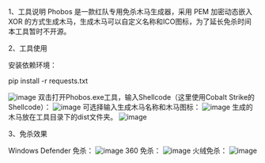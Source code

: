 1、工具说明
Phobos 是一款红队专用免杀木马生成器，采用 PEM 加密动态嵌入 XOR 的方式生成木马，生成木马可以自定义名称和ICO图标，为了延长免杀时间本工具暂时不开源。


2、工具使用

安装依赖环境：

pip install -r requests.txt

![image](https://github.com/ZackSecurity/Phobos/assets/34084717/f590f76c-ed6c-49dc-bfdd-3aa227c7cce7)
双击打开Phobos.exe工具，输入Shellcode（这里使用Cobalt Strike的Shellcode）：
![image](https://github.com/ZackSecurity/Phobos/assets/34084717/1bdf8d15-3281-47f6-9856-8f98a6051ce2)
可选择输入生成木马名称和木马图标：
![image](https://github.com/ZackSecurity/Phobos/assets/34084717/156aaa93-a240-4dd4-9a01-99717c1dfbc7)
生成的木马放在工具目录下的dist文件夹。
![image](https://github.com/ZackSecurity/Phobos/assets/34084717/4315102f-1252-440b-80b0-cd3077f96918)


3、免杀效果

Windows Defender 免杀：
![image](https://github.com/ZackSecurity/Phobos/assets/34084717/1ec91308-654e-46f9-9f0f-877e8bad3fde)
360 免杀：
![image](https://github.com/ZackSecurity/Phobos/assets/34084717/4b0e5f48-6c56-4f28-bfb8-24e525c3cd12)
火绒免杀：
![image](https://github.com/ZackSecurity/Phobos/assets/34084717/68aa4633-575e-48e2-852a-576cb5be0ce9)

